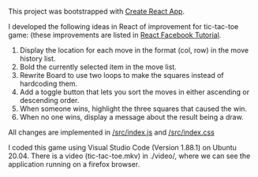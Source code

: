 This project was bootstrapped with [Create React App](https://github.com/facebook/create-react-app).

I developed the following ideas in React of improvement for tic-tac-toe game: (these improvements are listed in [React Facebook Tutorial](https://facebook.github.io/react/tutorial/tutorial.html).

1. Display the location for each move in the format (col, row) in the move history list.
2. Bold the currently selected item in the move list.
3. Rewrite Board to use two loops to make the squares instead of hardcoding them.
4. Add a toggle button that lets you sort the moves in either ascending or descending order.
5. When someone wins, highlight the three squares that caused the win.
6. When no one wins, display a message about the result being a draw.

All changes are implemented in [/src/index.js](https://github.com/Jorge36/tic-tac-toe/blob/master/src/index.js) and [/src/index.css](https://github.com/Jorge36/tic-tac-toe/blob/master/src/index.css)

I coded this game using Visual Studio Code (Version 1.88.1) on Ubuntu 20.04. There is a video (tic-tac-toe.mkv) in ./video/, where we can see the application running on a firefox browser.
